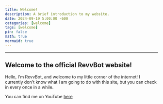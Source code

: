 ```yaml
---
title: Welcome!
description: A brief introduction to my website.
date: 2024-09-19 5:00:00 -600
categories: [welcome]
tags: [welcome]
pin: false
math: true
mermaid: true
---
```


---
## Welcome to the official RevvBot website!
Hello, I'm RevvBot, and welcome to my little corner of the internet! I currently don't know what I am going to do with this site, but you can check in every once in a while.

You can find me on YouTube [here](https://youtube.com/@revvbot)